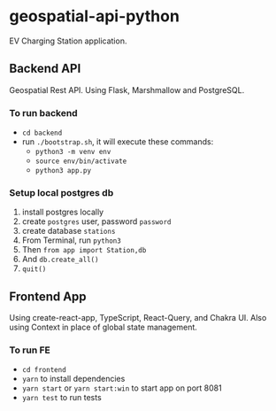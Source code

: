 # geospatial-api-python

EV Charging Station application.

## Backend API

Geospatial Rest API. Using Flask, Marshmallow and PostgreSQL.

### To run backend

- `cd backend`
- run `./bootstrap.sh`, it will execute these commands:
  - `python3 -m venv env`
  - `source env/bin/activate`
  - `python3 app.py`

### Setup local postgres db

1. install postgres locally
2. create `postgres` user, password `password`
3. create database `stations`
4. From Terminal, run `python3`
5. Then `from app import Station,db`
6. And `db.create_all()`
7. `quit()`

## Frontend App

Using create-react-app, TypeScript, React-Query, and Chakra UI. Also using Context in place of global state management.

### To run FE

- `cd frontend`
- `yarn` to install dependencies
- `yarn start` or `yarn start:win` to start app on port 8081
- `yarn test` to run tests

